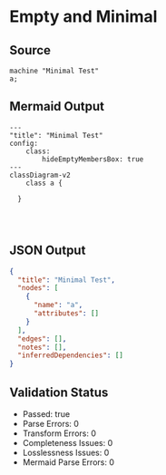 # Empty and Minimal

## Source
```machine
machine "Minimal Test"
a;
```

## Mermaid Output
```mermaid
---
"title": "Minimal Test"
config:
    class:
        hideEmptyMembersBox: true
---
classDiagram-v2
    class a {
    
  }
  
  
  

```

## JSON Output
```json
{
  "title": "Minimal Test",
  "nodes": [
    {
      "name": "a",
      "attributes": []
    }
  ],
  "edges": [],
  "notes": [],
  "inferredDependencies": []
}
```

## Validation Status
- Passed: true
- Parse Errors: 0
- Transform Errors: 0
- Completeness Issues: 0
- Losslessness Issues: 0
- Mermaid Parse Errors: 0
